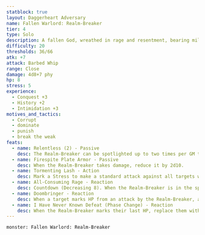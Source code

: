 ```yaml
---
statblock: true
layout: Daggerheart Adversary
name: Fallen Warlord: Realm-Breaker
tier: 4
type: Solo
description: A fallen God, wreathed in rage and resentment, bearing millennia of experience in breaking heroes’ spirits.
difficulty: 20
thresholds: 36/66
atk: +7
attack: Barbed Whip
range: Close
damage: 4d8+7 phy
hp: 8
stress: 5
experience:
  - Conquest +3
  - History +2
  - Intimidation +3
motives_and_tactics:
  - Corrupt
  - dominate
  - punish
  - break the weak
feats:
  - name: Relentless (2) - Passive
    desc: The Realm-Breaker can be spotlighted up to two times per GM turn. Spend Fear as usual to spotlight them.
  - name: Firespite Plate Armor - Passive
    desc: When the Realm-Breaker takes damage, reduce it by 2d10.
  - name: Tormenting Lash - Action
    desc: Mark a Stress to make a standard attack against all targets within Very Close range. When a target uses armor to reduce damage from this attack, they must mark 2 Armor Slots.
  - name: All-Consuming Rage - Reaction
    desc: Countdown (Decreasing 8). When the Realm-Breaker is in the spotlight for the first time, activate the countdown. When it triggers, create a torrent of incarnate rage that rends flesh from bone. All targets within Far range must make a Presence Reaction Roll. Targets who fail take 2d6+10 direct magic damage. Targets who succeed take half damage. For each HP marked from this damage, summon a Fallen Shock Troop within Very Close range of the target who marked that HP. If the countdown ever decreases its maximum value to 0, the Realm-Breaker marks their remaining HP and all targets within Far range must mark all remaining HP and make a death move.
  - name: Doombringer - Reaction
    desc: When a target marks HP from an attack by the Realm-Breaker, all PCs within Far range of the target must lose a Hope.
  - name: I Have Never Known Defeat (Phase Change) - Reaction
    desc: When the Realm-Breaker marks their last HP, replace them with the Undefeated Champion and immediately spotlight them.
---
```


```statblock
monster: Fallen Warlord: Realm-Breaker
```